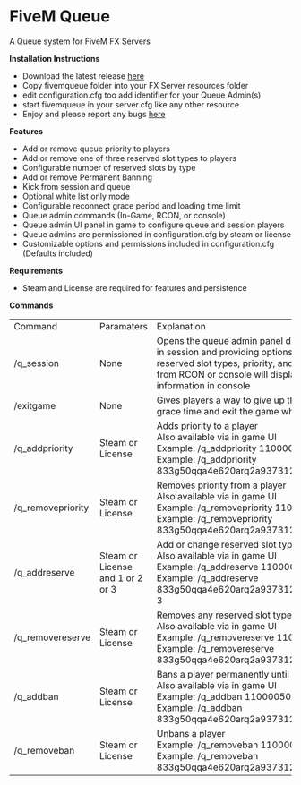 # FiveM Queue
A Queue system for FiveM FX Servers

<b>Installation Instructions</b>
- Download the latest release <a href="https://github.com/Douile/FiveM_Queue/releases/download/v1.1.1/FiveM_Queue_v1_1_1.zip">here</a>
- Copy fivemqueue folder into your FX Server resources folder
- edit configuration.cfg too add identifier for your Queue Admin(s)
- start fivemqueue in your server.cfg like any other resource
- Enjoy and please report any bugs <a href="https://github.com/Douile/FiveM_Queue/issues">here</a>

<b>Features</b>
- Add or remove queue priority to players
- Add or remove one of three reserved slot types to players
- Configurable number of reserved slots by type
- Add or remove Permanent Banning
- Kick from session and queue
- Optional white list only mode
- Configurable reconnect grace period and loading time limit
- Queue admin commands (In-Game, RCON, or console)
- Queue admin UI panel in game to configure queue and session players
- Queue admins are permissioned in configuration.cfg by steam or license
- Customizable options and permissions included in configuration.cfg (Defaults included)

<b>Requirements</b>
- Steam and License are required for features and persistence

<b>Commands</b>
<table>
  <tr><td>Command</td><td>Paramaters</td><td>Explanation</td></tr>
  <tr><td>/q_session</td><td>None</td><td>Opens the queue admin panel displaying all players in session and providing options to configure reserved slot types, priority, and kick or ban.  If run from RCON or console will display the session information in console</td></tr>
  <tr><td>/exitgame</td><td>None</td><td>Gives players a way to give up their reconnect grace time and exit the game when finished playing</td></tr>
  <tr><td>/q_addpriority</td><td>Steam or License</td><td>Adds priority to a player<br>Also available via in game UI<br>Example: /q_addpriority 11000050888sg23<br>Example: /q_addpriority 833g50qqa4e620arq2a937312rt9b5g050d2ew54</td></tr>
  <tr><td>/q_removepriority</td><td>Steam or License</td><td>Removes priority from a player<br>Also available via in game UI<br>Example: /q_removepriority 11000050888sg23<br>Example: /q_removepriority 833g50qqa4e620arq2a937312rt9b5g050d2ew54</td></tr>
  <tr><td>/q_addreserve</td><td>Steam or License and 1 or 2 or 3</td><td>Add or change reserved slot type<br>Also available via in game UI<br>Example: /q_addreserve 11000050888sg23 1<br>Example: /q_addreserve 833g50qqa4e620arq2a937312rt9b5g050d2ew54 3</td></tr>
  <tr><td>/q_removereserve</td><td>Steam or License</td><td>Removes any reserved slot type<br>Also available via in game UI<br>Example: /q_removereserve 11000050888sg23<br>Example: /q_removereserve 833g50qqa4e620arq2a937312rt9b5g050d2ew54</td></tr>
  <tr><td>/q_addban</td><td>Steam or License</td><td>Bans a player permanently until unbanned<br>Also available via in game UI<br>Example: /q_addban 11000050888sg23<br>Example: /q_addban 833g50qqa4e620arq2a937312rt9b5g050d2ew54</td></tr>
  <tr><td>/q_removeban</td><td>Steam or License</td><td>Unbans a player<br>Example: /q_removeban 11000050888sg23<br>Example: /q_removeban 833g50qqa4e620arq2a937312rt9b5g050d2ew54</td></tr>
</table>
